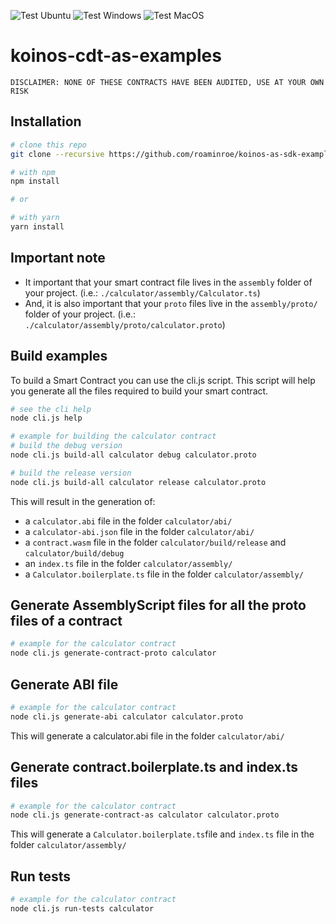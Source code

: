 ![Test Ubuntu](https://github.com/roaminroe/koinos-as-sdk-examples/actions/workflows/test-ubuntu.yml/badge.svg)
![Test Windows](https://github.com/roaminroe/koinos-as-sdk-examples/actions/workflows/test-windows.yml/badge.svg)
![Test MacOS](https://github.com/roaminroe/koinos-as-sdk-examples/actions/workflows/test-macos.yml/badge.svg)


# koinos-cdt-as-examples

`DISCLAIMER: NONE OF THESE CONTRACTS HAVE BEEN AUDITED, USE AT YOUR OWN RISK`

## Installation

```sh
# clone this repo
git clone --recursive https://github.com/roaminroe/koinos-as-sdk-examples

# with npm
npm install

# or

# with yarn
yarn install
```

## Important note
- It important that your smart contract file lives in the `assembly` folder of your project. (i.e.: `./calculator/assembly/Calculator.ts`)
- And, it is also important that your `proto` files live in the `assembly/proto/` folder of your project. (i.e.: `./calculator/assembly/proto/calculator.proto`)

## Build examples
To build a Smart Contract you can use the cli.js script. This script will help you generate all the files required to build your smart contract.
```sh
# see the cli help
node cli.js help
```

```sh
# example for building the calculator contract
# build the debug version
node cli.js build-all calculator debug calculator.proto 

# build the release version
node cli.js build-all calculator release calculator.proto 
```

This will result in the generation of:

- a `calculator.abi` file in the folder `calculator/abi/`
- a `calculator-abi.json` file in the folder `calculator/abi/`
- a `contract.wasm` file in the folder `calculator/build/release` and `calculator/build/debug`
- an `index.ts` file in the folder `calculator/assembly/`
- a `Calculator.boilerplate.ts` file in the folder `calculator/assembly/`
  
## Generate AssemblyScript files for all the proto files of a contract
```sh
# example for the calculator contract
node cli.js generate-contract-proto calculator
```

## Generate ABI file
```sh
# example for the calculator contract
node cli.js generate-abi calculator calculator.proto
```
This will generate a calculator.abi file in the folder `calculator/abi/`

## Generate contract.boilerplate.ts and index.ts files
```sh
# example for the calculator contract
node cli.js generate-contract-as calculator calculator.proto
```

This will generate a `Calculator.boilerplate.ts`file and `index.ts` file in the folder `calculator/assembly/`

## Run tests
```sh
# example for the calculator contract
node cli.js run-tests calculator
```